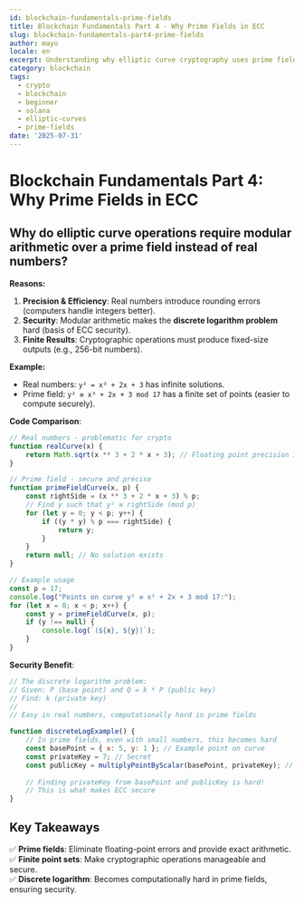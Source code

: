 ```yaml
---
id: blockchain-fundamentals-prime-fields
title: Blockchain Fundamentals Part 4 - Why Prime Fields in ECC
slug: blockchain-fundamentals-part4-prime-fields
author: mayo
locale: en
excerpt: Understanding why elliptic curve cryptography uses prime fields instead of real numbers
category: blockchain
tags:
  - crypto
  - blockchain
  - beginner
  - solana
  - elliptic-curves
  - prime-fields
date: '2025-07-31'
---
```

# Blockchain Fundamentals Part 4: Why Prime Fields in ECC

## Why do elliptic curve operations require modular arithmetic over a prime field instead of real numbers?

**Reasons:**

1. **Precision & Efficiency**: Real numbers introduce rounding errors (computers handle integers better).
2. **Security**: Modular arithmetic makes the **discrete logarithm problem** hard (basis of ECC security).
3. **Finite Results**: Cryptographic operations must produce fixed-size outputs (e.g., 256-bit numbers).

**Example:**
* Real numbers: `y² = x³ + 2x + 3` has infinite solutions.
* Prime field: `y² ≡ x³ + 2x + 3 mod 17` has a finite set of points (easier to compute securely).

**Code Comparison**:
```javascript
// Real numbers - problematic for crypto
function realCurve(x) {
    return Math.sqrt(x ** 3 + 2 * x + 3); // Floating point precision issues
}

// Prime field - secure and precise
function primeFieldCurve(x, p) {
    const rightSide = (x ** 3 + 2 * x + 3) % p;
    // Find y such that y² ≡ rightSide (mod p)
    for (let y = 0; y < p; y++) {
        if ((y * y) % p === rightSide) {
            return y;
        }
    }
    return null; // No solution exists
}

// Example usage
const p = 17;
console.log("Points on curve y² ≡ x³ + 2x + 3 mod 17:");
for (let x = 0; x < p; x++) {
    const y = primeFieldCurve(x, p);
    if (y !== null) {
        console.log(`(${x}, ${y})`);
    }
}
```

**Security Benefit**:
```javascript
// The discrete logarithm problem:
// Given: P (base point) and Q = k * P (public key)
// Find: k (private key)
//
// Easy in real numbers, computationally hard in prime fields

function discreteLogExample() {
    // In prime fields, even with small numbers, this becomes hard
    const basePoint = { x: 5, y: 1 }; // Example point on curve
    const privateKey = 7; // Secret
    const publicKey = multiplyPointByScalar(basePoint, privateKey); // Easy
    
    // Finding privateKey from basePoint and publicKey is hard!
    // This is what makes ECC secure
}
```

## Key Takeaways
✅ **Prime fields**: Eliminate floating-point errors and provide exact arithmetic.  
✅ **Finite point sets**: Make cryptographic operations manageable and secure.  
✅ **Discrete logarithm**: Becomes computationally hard in prime fields, ensuring security.
